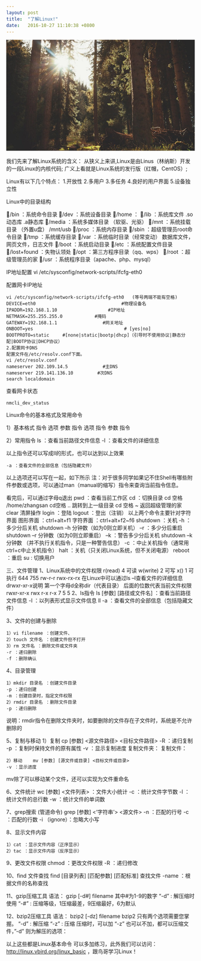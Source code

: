 ```yaml
---
layout: post
title:  "了解Linux!"
date:   2016-10-27 11:10:38 +0800
---
```

<img src="/images/fulls/02.jpg" class="fit image">

我们先来了解Linux系统的含义：
从狭义上来讲,Linux是由Linus（林纳斯）开发的一段Linux的内核代码;
广义上看就是Linux系统的发行版（红帽，CentOS）;

Linux有以下几个特点：
	1.开放性
	2.多用户
	3.多任务
	4.良好的用户界面
	5.设备独立性

Linux中的目录结构

/bin ：系统命令目录
/dev ：系统设备目录
/home ：
/lib ：系统库文件 .so 动态库  .a静态库
/media ：系统多媒体目录 （软驱、光驱）
/mnt ：系统挂载目录 （外置u盘） /mnt/usb
/proc ：系统内存目录
/sbin ：超级管理员root命令目录
/tmp ：系统缓存目录 
/var ：系统临时目录（经常变动） 数据库文件，网页文件，日志文件
/boot ：系统启动目录
/etc ：系统配置文件目录
/lost+found ：失物认领处
/opt ：第三方程序目录（qq、wps）
/root ：超级管理员的家
/usr ：系统程序目录（apache、php、mysql）

IP地址配置
	vi /etc/sysconfig/network-scripts/ifcfg-eth0

配置网卡IP地址

	vi /etc/sysconfig/network-scripts/ifcfg-eth0   (等号两端不能有空格)
	DEVICE=eth0                                #物理设备名
	IPADDR=192.168.1.10                   #IP地址
	NETMASK=255.255.255.0            #掩码
	GATEWAY=192.168.1.1                 #网关地址
	ONBOOT=yes                                  # [yes|no]
	BOOTPROTO=static     #[none|static|bootp|dhcp]（引导时不使用协议|静态分配|BOOTP协议|DHCP协议）
	2.配置网卡DNS
	配置文件在/etc/resolv.conf下面。
	vi /etc/resolv.conf
	nameserver 202.109.14.5             #主DNS
	nameserver 219.141.136.10         #次DNS
	search localdomain

查看网卡状态

	nmcli_dev_status 

Linux命令的基本格式及常用命令

1）基本格式
	指令 选项 参数
	指令 选项
	指令 参数
	指令


2）常用指令
	ls ：查看当前路径文件信息
	-l ：查看文件的详细信息

以上指令还可以写成ll的形式，也可以达到以上效果

	-a ：查看文件的全部信息（包括隐藏文件）

以上选项还可以写在一起，如下所示
注：对于很多同学如果记不住Shell有哪些附件参数或选项，可以通过man（manual的缩写）指令来查询当前指令信息。

看完后，可以通过字母q退出
	pwd  ：查看当前工作区
	cd ：切换目录
	cd 空格 /home/zhangsan
	cd空格 .. 跳转到上一级目录
	cd 空格 ~ 返回超级管理的家
	clear 清屏操作
	login ：登陆
	logout ：登出（注销）
	以上两个命令主要针对字符界面
	图形界面 ：ctrl+alt+f1
	字符界面 ：ctrl+alt+f2~f6
	shutdown ：关机
	-h ：多少分后关机 shutdown  –h 分钟数（如为0则立即关机）
	–r ：多少分后重启 shutdown  –r 分钟数（如为0则立即重启）
	–k ：警告多少分后关机 shutdown –k 分钟数 （并不执行关机指令，只是一种警告信息）
	-c ：中止关机指令（通常用ctrl+c中止关机指令）
	halt ：关机（只关闭Linux系统，但不关闭电源）
	reboot ：重启
	su  : 切换用户

三、文件管理
	1、Linux系统中的文件权限
	r(read)	   4    可读
	w(write)    2     可写
	x()    	   1     可执行
	644 	  755
	rw-r-r	  rwx-rx-rx
	在Linux中可以通过ls –l查看文件的详细信息
	drwxr-xr-x说明
	第一个字母d全称dir（代表目录）
	后面的位数代表当前文件权限
	rwxr-xr-x
	rwx    r-x     r-x
	7	   5	  5
	2、ls指令
	ls [参数] [路径或文件名] ：查看当前路径文件信息
	    -l ：以列表形式显示文件信息
	ll -a ：查看文件的全部信息（包括隐藏文件）

3、文件的创建与删除

	1）vi filename ：创建文件、
	2）touch 文件名 ：创建文件但不打开
	3）rm 文件名 ：删除文件或文件夹
	-r ：递归删除
	-f ：删除确认

4、目录管理

	1）mkdir 目录名 ：创建文件目录
	-p ：递归创建
	-m ：创建目录时，指定文件权限
	2）rmdir 目录名 ：删除文件目录
	-p ：递归删除

说明：rmdir指令在删除文件夹时，如要删除的文件存在子文件时，系统是不允许删除的

5、复制与移动
	1）复制    cp [参数] <源文件路径> <目标文件路径>
	-R ：递归复制
	-p ：复制时保持文件的原有属性
	-v ：显示复制进度
	 复制文件夹：
	 复制文件：

	2）移动    mv [参数] [源文件或目录] <目标文件或目录>
	-v ：显示进度

mv除了可以移动某个文件，还可以实现为文件重命名


6、文件统计
	wc [参数] <文件列表> ：文件大小统计
	-c	：统计文件字节数
	-l ：统计文件的总行数
	-w ：统计文件的单词数

7、grep搜索 (管道命令)
	grep [参数] <‘字符串’> <源文件>
	-n ：匹配的行号
	-c ：匹配的行数
	-i （ignore）：忽略大小写

8、显示文件内容

	1）cat ：显示文件内容（正序显示）
	2）tac ：显示文件内容（反序显示）

9、更改文件权限
	chmod  ：更改文件权限
	-R ：递归修改

10、find 文件查找
	find [目录列表] [匹配参数] [匹配标准]  查找文件
	-name ：根据文件的名称查找

11、gzip压缩工具
	语法： gzip [-d#] filename 其中#为1-9的数字
	“-d” : 解压缩时使用
	“-#” : 压缩等级，1压缩最差，9压缩最好，6为默认

12、bzip2压缩工具
	语法： bzip2 [-dz] filename
	bzip2 只有两个选项需要您掌握。
	“-d” : 解压缩
	“-z” : 压缩
	压缩时，可以加 “-z” 也可以不加，都可以压缩文件，”-d” 则为解压的选项：

以上这些都是Linux基本命令 可以多加练习，此外我们可以访问： http://linux.vbird.org/linux_basic ，跟鸟哥学习Linux！